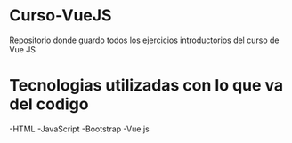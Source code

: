 # Curso-VueJS
Repositorio donde guardo todos los ejercicios introductorios del curso de Vue JS

# Tecnologias utilizadas con lo que va del codigo
-HTML
-JavaScript
-Bootstrap
-Vue.js
